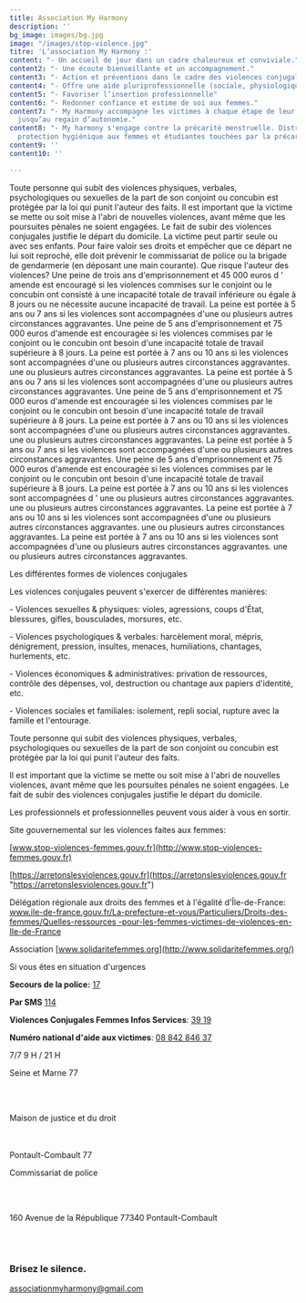```yaml
---
title: Association My Harmony
description: ''
bg_image: images/bg.jpg
image: "/images/stop-violence.jpg"
titre: 'L’association My Harmony :'
content: "- Un accueil de jour dans un cadre chaleureux et conviviale."
content2: "- Une écoute bienveillante et un accompagnement."
content3: "- Action et préventions dans le cadre des violences conjugales."
content4: "- Offre une aide pluriprofessionnelle (sociale, physiologique et juridiques)"
content5: "- Favoriser l’insertion professionnelle"
content6: "- Redonner confiance et estime de soi aux femmes."
content7: "- My Harmony accompagne les victimes à chaque étape de leur reconstruction
  jusqu’au regain d’autonomie."
content8: "- My harmony s'engage contre la précarité menstruelle. Distribution de
  protection hygiénique aux femmes et étudiantes touchées par la précarité."
content9: ''
content10: ''

---
```

Toute personne qui subit des violences physiques, verbales, psychologiques ou sexuelles de la part de son conjoint ou concubin est protégée par la loi qui punit l'auteur des faits. Il est important que la victime se mette ou soit mise à l'abri de nouvelles violences, avant même que les poursuites pénales ne soient engagées. Le fait de subir des violences conjugales justifie le départ du domicile. La victime peut partir seule ou avec ses enfants. Pour faire valoir ses droits et empêcher que ce départ ne lui soit reproché, elle doit prévenir le commissariat de police ou la brigade de gendarmerie (en déposant une main courante). Que risque l'auteur des violences? Une peine de trois ans d'emprisonnement et 45 000 euros d ' amende est encouragé si les violences commises sur le conjoint ou le concubin ont consisté à une incapacité totale de travail inférieure ou égale à 8 jours ou ne nécessite aucune incapacité de travail. La peine est portée à 5 ans ou 7 ans si les violences sont accompagnées d'une ou plusieurs autres circonstances aggravantes. Une peine de 5 ans d'emprisonnement et 75 000 euros d'amende est encouragée si les violences commises par le conjoint ou le concubin ont besoin d'une incapacité totale de travail supérieure à 8 jours. La peine est portée à 7 ans ou 10 ans si les violences sont accompagnées d'une ou plusieurs autres circonstances aggravantes. une ou plusieurs autres circonstances aggravantes. La peine est portée à 5 ans ou 7 ans si les violences sont accompagnées d'une ou plusieurs autres circonstances aggravantes. Une peine de 5 ans d'emprisonnement et 75 000 euros d'amende est encouragée si les violences commises par le conjoint ou le concubin ont besoin d'une incapacité totale de travail supérieure à 8 jours. La peine est portée à 7 ans ou 10 ans si les violences sont accompagnées d'une ou plusieurs autres circonstances aggravantes. une ou plusieurs autres circonstances aggravantes. La peine est portée à 5 ans ou 7 ans si les violences sont accompagnées d'une ou plusieurs autres circonstances aggravantes. Une peine de 5 ans d'emprisonnement et 75 000 euros d'amende est encouragée si les violences commises par le conjoint ou le concubin ont besoin d'une incapacité totale de travail supérieure à 8 jours. La peine est portée à 7 ans ou 10 ans si les violences sont accompagnées d ' une ou plusieurs autres circonstances aggravantes. une ou plusieurs autres circonstances aggravantes. La peine est portée à 7 ans ou 10 ans si les violences sont accompagnées d'une ou plusieurs autres circonstances aggravantes. une ou plusieurs autres circonstances aggravantes. La peine est portée à 7 ans ou 10 ans si les violences sont accompagnées d'une ou plusieurs autres circonstances aggravantes. une ou plusieurs autres circonstances aggravantes.

Les différentes formes de violences conjugales

Les violences conjugales peuvent s'exercer de différentes manières:

\- Violences sexuelles & physiques: violes, agressions, coups d'État, blessures, gifles, bousculades, morsures, etc.

\- Violences psychologiques & verbales: harcèlement moral, mépris, dénigrement, pression, insultes, menaces, humiliations, chantages, hurlements, etc.

\- Violences économiques & administratives: privation de ressources, contrôle des dépenses, vol, destruction ou chantage aux papiers d'identité, etc.

\- Violences sociales et familiales: isolement, repli social, rupture avec la famille et l'entourage.

Toute personne qui subit des violences physiques, verbales, psychologiques ou sexuelles de la part de son conjoint ou concubin est protégée par la loi qui punit l'auteur des faits.

Il est important que la victime se mette ou soit mise à l'abri de nouvelles violences, avant même que les poursuites pénales ne soient engagées. Le fait de subir des violences conjugales justifie le départ du domicile.

Les professionnels et professionnelles peuvent vous aider à vous en sortir.

Site gouvernemental sur les violences faites aux femmes:

[www.stop-violences-femmes.gouv.fr](http://www.stop-violences-femmes.gouv.fr)

[https://arretonslesviolences.gouv.fr](https://arretonslesviolences.gouv.fr "https://arretonslesviolences.gouv.fr")

Délégation régionale aux droits des femmes et à l'égalité d'Île-de-France: [www.ile-de-france.gouv.fr/La-prefecture-et-vous/Particuliers/Droits-des-femmes/Quelles-ressources -pour-les-femmes-victimes-de-violences-en-Ile-de-France](http://www.ile-de-france.gouv.fr/La-prefecture-et-vous/Particuliers/Droits-des-femmes/Quelles-ressources-pour-les-femmes-victimes-de-violences-en-Ile-de-France)

Association [www.solidaritefemmes.org](http://www.solidaritefemmes.org/)

Si vous êtes en situation d'urgences

**Secours de la police:** [17]()

**Par SMS** [114]()

**Violences Conjugales Femmes Infos Services**: [39 19]()

**Numéro national d'aide aux victimes**: [08 842 846 37]()

7/7 9 H / 21 H

Seine et Marne 77

</br> </br>

Maison de justice et du droit

</br> </br> Pontault-Combault 77

Commissariat de police

</br> </br>

160 Avenue de la République 77340 Pontault-Combault

</br> </br>

### Brisez le silence.

associationmyharmony@gmail.com